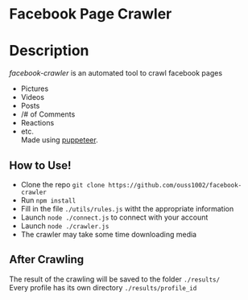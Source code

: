 # Facebook Page Crawler
# Description
*facebook-crawler* is an automated tool to crawl facebook pages
  - Pictures
  - Videos
  - Posts
  - /# of Comments
  - Reactions
  - etc.  
Made using [puppeteer](https://github.com/puppeteer/puppeteer/).  

## How to Use!
  - Clone the repo `git clone https://github.com/ouss1002/facebook-crawler`
  - Run `npm install`
  - Fill in the file `./utils/rules.js` witht the appropriate information
  - Launch `node ./connect.js` to connect with your account
  - Launch `node ./crawler.js`
  - The crawler may take some time downloading media
## After Crawling
The result of the crawling will be saved to the folder `./results/`  
Every profile has its own directory `./results/profile_id`